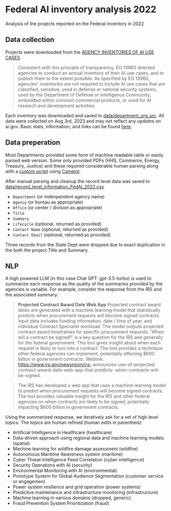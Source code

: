# Federal AI inventory analysis 2022
Analysis of the projects reported on the Federal inventory in 2022

## Data collection

Projects were downloaded from the [AGENCY INVENTORIES OF AI USE CASES](https://www.ai.gov/ai-use-case-inventories/)

> Consistent with this principle of transparency, EO 13960 directed agencies to conduct an annual inventory of their AI use cases, and to publish them to the extent possible. As specified by EO 13960, agencies' inventories are not required to include AI use cases that are classified, sensitive, used in defense or national security systems, used by the Department of Defense or Intelligence Community, embedded within common commercial products, or used for AI research and development activities.

Each inventory was downloaded and saved to [data/department_org_src](data/department_org_src).
All data were collected on Aug 3rd, 2023 and may not reflect any updates on ai.gov.
Basic stats, information, and links can be found [here](data/high_level_stats_from_AI_gov.csv).

## Data preperation

Most Departments provided some form of machine readable table or easily parsed web version. Some only provided PDFs (HHS, Commerce, Energy, Treasury, Justice) and these required considerable human parsing along with a [custom script](P0_parse_pdf2table.py) using [Camelot](https://github.com/camelot-dev/camelot).

After manual parsing and cleanup the record level data was saved to [data/record_level_information_FedAI_2022.csv](data/record_level_information_FedAI_2022.csv)

+ `Department` (or indenpendent agency name)
+ `Agency` (or bureau as appropriate)
+ `Office` (or center / division as appropriate)
+ `Title`
+ `Summary`
+ `Lifecycle` (optional, returned as provided)
+ `Contact Name` (optional, returned as provided)
+ `Contact Email` (optional, returned as provided)

Three records from the State Dept were dropped due to exact duplication in the both the project Title and Summary. 

## NLP

A high powered LLM (in this case Chat GPT: gpt-3.5-turbo) is used to summarize each response as the quality of the summaries provided by the agencies is variable. For example, consider the response from the IRS and the associated summary:

> **Projected Contract Award Date Web App** Projected contract award dates are generated with a machine learning  model that statistically predicts when procurement requests will become  signed contracts. Input data includes funding information, date / time of  year, and individual Contract Specialist workload. The model outputs  projected contract award timeframes for specific procurement requests.   'When will a contract be signed?' is a key question for the IRS and  generally for the federal government. This tool gives insight about when  each request is likely to turn into a contract. The tool provides a technique  other federal agencies can implement, potentially affecting $600 billion in  government contracts. Weblink: https://www.irs.gov/newsroom/irs- announces-use-of-projected-contract-award-date-web-app-that-predicts- when-contracts-will-be-signed.

> The IRS has developed a web app that uses a machine learning model to predict when procurement requests will become signed contracts. The tool provides valuable insight for the IRS and other federal agencies on when contracts are likely to be signed, potentially impacting $600 billion in government contracts.

Using the summerized response, we iteratively ask for a set of high level topics. The topics are human refined (human edits in parentheis)

+ Artificial Intelligence in Healthcare (healthcare)
+ Data-driven approach using regional data and machine learning models (spatial)
+ Machine learning for wildfire damage assessment (wildfire)
+ Autonomous Maritime Awareness system (maritime)
+ Cyber Threat Intelligence Feed Correlation (cyber intelligence)
+ Security Operations with AI (security)
+ Environmental Monitoring with AI (environmental)
+ Prototype System for Global Audience Segmentation (customer service or engagemen)
+ Power system resilience and grid operation (power systems)
+ Predictive maintenance and infrastructure monitoring (infrastructure)
+ Machine learning in various domains (dropped, generic)
+ Fraud Prevention System Prioritization (fraud)
